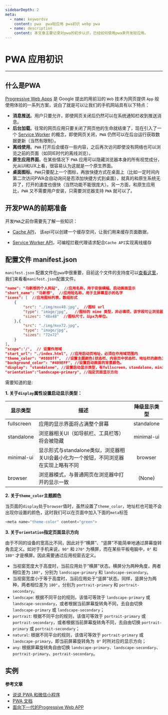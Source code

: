 ```yaml
---
sidebarDepth: 2
meta:
  - name: keywordsv
    content: pwa  pwa轻应用 pwa初识 webp pwa
  - name: description
    content: 本文章主要记录对pwa的初步认识，已经如何使用pwa来开发轻应用。
---
```


# PWA 应用初识


---

## 什么是PWA

[Progressive Web Apps](https://developers.google.com/web/progressive-web-apps/) 是 Google 提出的用前沿的 `Web` 技术为网页提供 `App` 般使用体验的一系列方案，说白了就是可以让我们的手机网站具有以下特点：

- **消息推送**。用户只要允许，即使网页关闭后仍然可以在系统通知栏收到推送消息。
- **后台加载**。往常的网页应用只要关闭了网页他的生命就结束了，现在引入了一个 [Service Worker](/javascript/service-worker.html) 的概念，即使网页关闭，`PWA` 仍然可以在后台运行获取数据更新（当然有限制）。
- **离线使用**。`PWA` 打开后会缓存一些内容，之后再次访问即使没有网络也可以浏览之前的页面（如同IE时代的离线浏览）。
- **原生应用界面**。在某些情况下 `PWA` 应用可以隐藏浏览器本身的所有视觉成分，光从UI和UX上看，很容易认为这就是一个原生界面。
- **桌面图标**。`PWA`只要配上一个图标，再放快捷方式在桌面上（比如一定时间内第二次访问PWA会自动询问是否添加快捷方式到桌面），就真的和原生系统无异了，打开的速度也很快（当然功能不能很庞大）。另一方面，和原生应用比，`PWA` 又不需要用户安装，只需要浏览器支持 `PWA` 就可以了。



## 开发PWA的前期准备

开发`PWA`之前你需要先了解一些知识：

- [Cache API](/javascript/cache-api.html)， 该api可以创建一个缓存空间，让我们用来缓存页面数据，

- [Service Worker API](/javascript/service-worker.html)，可编程拦截代理请求配合`Cache API`实现离线缓存


## 配置文件 manifest.json

`manifest.json` 配置文件在`pwa`中很重要，目前这个文件的支持度可以[查看这里](https://caniuse.com/#search=manifest)，我们来看看`manifest.json`配置文件。

```json
"name": "马新想的个人网站",  //应用名称，用于安装横幅、启动画面显示
"short_name": "马新想",  //应用短名称，用于主屏幕显示的名字
"icons": [  //应用图标列表，数组形式
    {
        "src": "./img/mxx48.jpg",  //图标 url
        "type": "image/jpg",   //图标的 mime 类型，非必填项，该字段可让浏览器快速忽略掉不支持的图标类型
        "sizes": "48x48"  //图标尺寸，以px为单位。
    },{
        "src": "./img/mxx72.jpg",
        "type": "image/jpg",
        "sizes": "72x72"
    }
],
"scope":'/',  // 设置作用域
"start_url": "./index.html", //应用启动页地址，必须在作用域范围内
"theme_color": "#8888ff",  //设置主题颜色(状态栏、内容页中状态栏、地址栏的颜色)
"background_color": "#409EFF", //设置启动画面的背景颜色。
"display": "standalone", //设置启动显示类型，有fullscreen，standalone，minimal-ui，browser
"orientation":"landscape-primary", //指定页面显示方向
```
需要知道的是:

**1. 关于`display`属性设置启动显示类型：**

|显示类型	|描述	|降级显示类型|
| --------  | -----   | :----: |
|fullscreen	|应用的显示界面将占满整个屏幕	|standalone
|standalone	|浏览器相关UI（如导航栏、工具栏等）将会被隐藏	|minimal-ui
|minimal-ui	|显示形式与standalone类似，浏览器相关UI会最小化为一个按钮，不同浏览器在实现上略有不同	|browser|
|browser	|浏览器模式，与普通网页在浏览器中打开的显示一致	|(None)|


**2. 关于`theme_color`主题颜色**

当页面的`display`处于`browser`值时，虽然设置了`theme_color`，地址栏也可能不会出现你设置的颜色，这时我们可以在页面中加入下面的`meta`标签

```js
<meta name="theme-color" content="green">
```

**3. 关于`orientation`指定页面显示方向**

由于不同的设备的宽高比不同，因此对于“横屏”、“竖屏”不能简单地通过屏幕旋转角去定义。如对于手机来说，`90°` 和 `270°` 为横屏，而在某些平板电脑中，`0°` 和 `180°` 才是横屏。因此需要通过应用视窗去定义。

- 当视窗宽度大于高度时，当前应用处于“横屏”状态。横屏分为两种角度，两者相位差为 `180°`，分别为 `landscape-primary` 和 `landscape-secondary`。
- 当视窗宽度小于等于高度时，当前应用处于“竖屏”状态。同样，竖屏分为两种，两者相位差为 `180°`，分别为 `portrait-primary` 和 `portrait-secondary`。
- `landscape`: 根据不同平台的规则，该值可等效于 `landscape-primary` 或 `landscape-secondary`，或者根据当前屏幕旋转角不同，去自由切换 `landscape-primary` 或 `landscape-secondary`；
- `portrait`: 根据不同平台的规则，该值可等效于 `portrait-primary` 或 `portrait-secondary`，或者根据当前屏幕旋转角不同，去自由切换 `portrait-primary` 或 `portrait-secondary`；
- `natural`: 根据不同平台的规则，该值可等效于 `portrait-primary` 或 `landscape-primary`，即当前屏幕旋转角为` 0°` 时所对应的显示方向；
- `any`: 根据屏幕旋转角自由切换 `landscape-primary`、`landscape-secondary`、`portrait-primary`、`portrait-secondary`。


## 实例







**参考文章**

- [说说 PWA 和微信小程序](https://www.cnblogs.com/softidea/p/6230565.html)
- [PWA 文档](https://lavas.baidu.com/pwa/README)
- [面向下一代的Progressive Web APP](https://github.com/SangKa/PWA-Book-CN)
